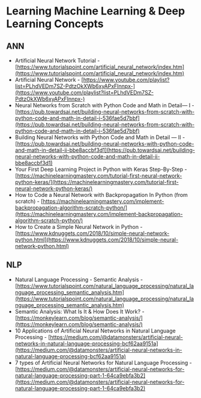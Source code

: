 # Learning Machine Learning & Deep Learning Concepts

## ANN
- Artificial Neural Network Tutorial - [https://www.tutorialspoint.com/artificial_neural_network/index.htm](https://www.tutorialspoint.com/artificial_neural_network/index.htm)
- Artificial Neural Network - [https://www.youtube.com/playlist?list=PLhdVEDm7SZ-PdtzOkXWb6xyAPxFInnpx-](https://www.youtube.com/playlist?list=PLhdVEDm7SZ-PdtzOkXWb6xyAPxFInnpx-)
- Neural Networks from Scratch with Python Code and Math in Detail— I - [https://pub.towardsai.net/building-neural-networks-from-scratch-with-python-code-and-math-in-detail-i-536fae5d7bbf](https://pub.towardsai.net/building-neural-networks-from-scratch-with-python-code-and-math-in-detail-i-536fae5d7bbf)
- Building Neural Networks with Python Code and Math in Detail — II - [https://pub.towardsai.net/building-neural-networks-with-python-code-and-math-in-detail-ii-bbe8accbf3d1](https://pub.towardsai.net/building-neural-networks-with-python-code-and-math-in-detail-ii-bbe8accbf3d1)
- Your First Deep Learning Project in Python with Keras Step-By-Step - [https://machinelearningmastery.com/tutorial-first-neural-network-python-keras/](https://machinelearningmastery.com/tutorial-first-neural-network-python-keras/)
- How to Code a Neural Network with Backpropagation In Python (from scratch) - [https://machinelearningmastery.com/implement-backpropagation-algorithm-scratch-python/](https://machinelearningmastery.com/implement-backpropagation-algorithm-scratch-python/)
- How to Create a Simple Neural Network in Python - [https://www.kdnuggets.com/2018/10/simple-neural-network-python.html](https://www.kdnuggets.com/2018/10/simple-neural-network-python.html)

## NLP
- Natural Language Processing - Semantic Analysis - [https://www.tutorialspoint.com/natural_language_processing/natural_language_processing_semantic_analysis.htm](https://www.tutorialspoint.com/natural_language_processing/natural_language_processing_semantic_analysis.htm)
- Semantic Analysis: What Is It & How Does It Work? - [https://monkeylearn.com/blog/semantic-analysis/](https://monkeylearn.com/blog/semantic-analysis/)
- 10 Applications of Artificial Neural Networks in Natural Language Processing - [https://medium.com/@datamonsters/artificial-neural-networks-in-natural-language-processing-bcf62aa9151a](https://medium.com/@datamonsters/artificial-neural-networks-in-natural-language-processing-bcf62aa9151a)
- 7 types of Artificial Neural Networks for Natural Language Processing - [https://medium.com/@datamonsters/artificial-neural-networks-for-natural-language-processing-part-1-64ca9ebfa3b2](https://medium.com/@datamonsters/artificial-neural-networks-for-natural-language-processing-part-1-64ca9ebfa3b2)


